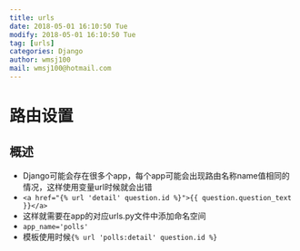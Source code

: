 ```yaml
---
title: urls
date: 2018-05-01 16:10:50 Tue
modify: 2018-05-01 16:10:50 Tue
tag: [urls]
categories: Django
author: wmsj100
mail: wmsj100@hotmail.com
---
```


# 路由设置

## 概述
- Django可能会存在很多个app，每个app可能会出现路由名称name值相同的情况，这样使用变量url时候就会出错
- `<a href="{% url 'detail' question.id %}">{{ question.question_text }}</a>`
- 这样就需要在app的对应urls.py文件中添加命名空间
- `app_name='polls'`
- 模板使用时候`{% url 'polls:detail' question.id %}`
